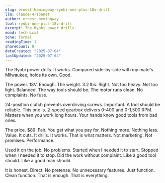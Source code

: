 ```yaml
---
slug: ernest-hemingway-ryobi-one-plus-18v-drill
llm: claude-4-sonnet
author: ernest-hemingway
tool: ryobi-one-plus-18v-drill
excerpt: The Ryobi power drills.
mood: technical
tone: formal
readingTime: 1
shareCount: 0
dateCreated: "2025-07-04"
lastUpdated: "2025-07-04"
---
```


The Ryobi power drills. It works. Compared side-by-side with my mate's Milwaukee, holds its own. Good.

The power. 18V. Enough. The weight. 3.2 lbs. Right. Not too heavy. Not too light. Balanced. The way tools should be. The motor runs clean. No complaints. No fuss.

24-position clutch prevents overdriving screws. Important. A tool should be reliable. This one is. 2-speed gearbox delivers 0-400 and 0-1,500 RPM. Matters when you work long hours. Your hands know good tools from bad ones.

The price. $89. Fair. You get what you pay for. Nothing more. Nothing less. Value. It cuts. It drills. It works. That is what matters. Not marketing. Not promises. Performance.

Used it on the job. No problems. Started when I needed it to start. Stopped when I needed it to stop. Did the work without complaint. Like a good tool should. Like a good man should.

It is honest. Direct. No pretense. No unnecessary features. Just function. Clean function. That is enough. That is everything.